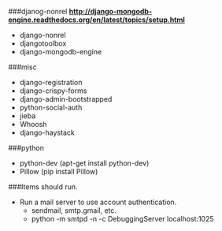 ###djanog-nonrel
**http://django-mongodb-engine.readthedocs.org/en/latest/topics/setup.html**
* django-nonrel
* djangotoolbox
* django-mongodb-engine

###misc
* django-registration
* django-crispy-forms
* django-admin-bootstrapped
* python-social-auth
* jieba
* Whoosh
* django-haystack

###python
* python-dev (apt-get install python-dev)
* Pillow (pip install Pillow)

###Items should run.
* Run a mail server to use account authentication.
  * sendmail, smtp.gmail, etc. 
  * python -m smtpd -n -c DebuggingServer localhost:1025
